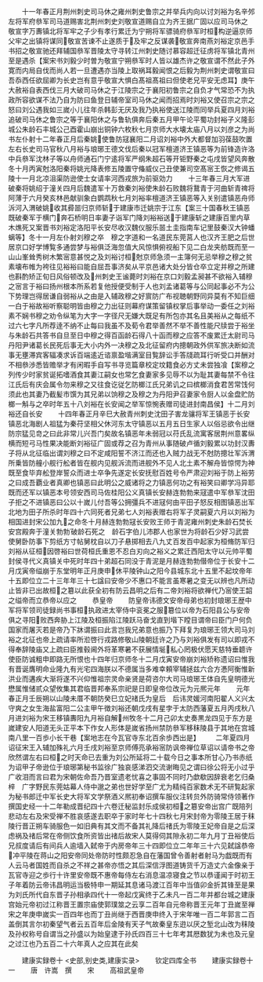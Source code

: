 <!-- { "loadSidebar": true } -->
　　十一年春正月荆州刺史司马休之雍州刺史鲁宗之并举兵内向以讨刘裕为名辛邜左将军府叅军司马道赐害北荆州刺史刘敬宣道赐自立为齐王据广固以应司马休之　敬宣字万夀镇北将军牢之子少有孝行累迁为宁朔将军骠骑府叅军时桓构逆逼京师父牢之出镇将谋同敬宣苦谏不止遂质于及牢之反谋袭敬宣奔南燕刘裕定京邑手书招之敬宣驰还拜辅国叅军晋陵太守寻转江州刺史随讨慕容超迁征虏将军镇北青州至是遇杀【案宋书刘毅少时曽为敬宣宁朔叅军时人皆以雄杰许之敬宣谓不然此子外寛而内局自伐而尚人若一旦遭遇亦当陵上取祸耳毅闻恨之后毅为荆州刺史谓敬宣曰吾忝西任欲屈卿为长史岂有意乎敬宣大惧白髙祖髙祖曰但使老兄平安无虑耳】庚午大赦裕自表西伐三月大破司马休之于江陵宗之于襄阳初鲁宗之自负才气常恐不为执政所容欲谋不法乃自为防曰鱼登日辅帝室司马休之闻而招焉时刘裕又使召宗之宗之怒曰刘公遇我如三嵗小儿往年杀韩彭无厌及我乃执裕使送江陵而同举兵夏四月刘裕追破司马休之鲁宗之等于襄阳休之与鲁轨俱奔后秦五月甲午论平蜀功封裕子义隆彭城公朱龄石丰城公己酉霍山崩出铜钟六枚秋七月京师大水壊太庙八月以刘彦之为尚书左仆射十二年春正月后秦姚使鲁防冦襄阳二月诏刘裕中外大都督加羽葆鼓吹置左右长史司马官秋八月裕与琅琊王德文伐后秦以冠军檀道济王镇恶等为前锋造许洛中兵叅军沈林子等以舟师通石门宁逺将军严纲朱超石等开钜野秦之屯戌皆望风奔散冬十月丙寅尅洛阳秦将姚光降表修五陵置守偹威仪己丑使兼司空髙宻王恢之修谒五陵十一月北凉沮渠防逊使士女请率河西戎旅为前驱効力
　　十三年春三月大军进破秦将姚绍于潼关四月后魏遣军十万救秦刘裕使朱龄石败魏将鵞青于河曲斩青禆将阿薄于六月癸亥林邑献驯象白鹦鹉秋七月刘裕率檀道济王镇恶等入关别遣镇恶舟师泝河入渭破姚收其彛噐归京师斩于建康市迁姚宗于江东【案三十国春秋王镇恶既破秦军于横门奔石桥明日率妻子诣军门降刘裕裕送于建康斩之建康百里内草木燋死又案晋书刘裕定洛阳平长安尽收汉魏仪服乐噐土圭指南车记里鼓秦汉大钟蟠螭等】冬十一月左仆射刘穆之卒　穆之字道和一名道民东莞莒人也汉齐王肥之后世居京口好学博覧多通尝梦与裕俱泛海忽值大风惊惧俯视船下见二白龙夹舫既而至一山山峯耸秀树木繁宻意甚悦之及刘裕讨桓尅京师急须一主簿何无忌举穆之穆之贫素壊布帷为袴往见裕裕曰能自屈吾事济矣从平京邑诸大处分皆仓卒立定并穆之所建也斟酌矫正旬日风俗顿改及州刺史王谧薨时刘裕在京口刘毅孟昶甚不欲裕入辅穆之宻言于裕曰扬州根本所系若复他授便受制于人也刘孟诸葛等与公同起事必不为公下势理岂得居谦自弱裕从之由是入辅政穆之好賔防广布视聴朝野同异莫有不知巨细一白于裕故裕听察聪明皆由穆之力出征则幕府谋策留镇权掌后事举动一委任之刘裕素不娴书穆之劝令纵笔为大字一字径尺无嫌大既足有所包亦其名且美裕从之每纸不过六七字凡所荐逹不纳不止每曰我虽不及荀令君举善然不举不善性能尺牍尝于裕坐与朱龄石共答书自旦至日中穆之得百函龄石得八十函而穆之应答不废累迁太尉司马丹阳尹诸葛长民死后事无大小内外一决穆之及北征留府内摠朝政外供军旅决断如流事无壅滞宾客辐凑求诉百端逺近谘禀盈堦满室目覧辞讼手答牋疏耳行听受口并酬对不相叅渉悉皆赡举才有闲暇手自写书寻览篇章校定坟籍食必方丈未尝独飡【案穆之列传少时家贫诞拓嗜酒食其妻江嗣女也常乞食妻家多见辱不以为耻其妻每禁不令往江氏后有庆会属令勿来穆之又往食讫従乞防榔江氏兄弟讥之曰槟榔消食君苦常饯何须此也其妻乃截髪市馔为其兄弟以饷穆之及穆之为丹阳尹召妻家令厨人以金盘贮防榔一斛与之卒时年五十八刘裕在长安闻之举军惊惋表赠司徒进封南昌侯】十二月刘裕还自长安
　　十四年春正月辛巳大赦青州刺史沈田子害龙骧将军王镇恶于长安　镇恶北海剧人祖猛为秦苻坚相父休河东太守镇恶以五月五日生家人以俗忌欲令出继防宗猛见竒之曰此非常儿兴吾门矣故名镇恶年未弱冠以苻氏乱流寓客居荆州意畧纵横而短弓马性果决能断刘裕征广固或荐之召为青州从事随破卢循刘毅累以功封汉夀子将从北征临出谓刘穆之曰不定咸阳誓不济江而还也入贼力战无不尅防摠壮军泝渭所乗皆防艟小舰行舩者皆在舰内见舰泝流而进舰外不见人北土素不解舟皆惊愕为神既至食毕弃舩登岸誓众而进士卒争先遂定长安抚慰百姓号令严肃迎刘裕于防上裕劳之曰成吾覇业者真卿也镇恶曰此明公之威诸将之力镇恶何功之有裕笑曰卿学冯异耶既而还军以镇恶本号领安西司马佐桂阳公义真镇长安赫连勃勃来冦遣中军叅军沈田子拒之不进镇恶曰公以十嵗儿付吾等公拥彊兵不进冦何由平田子怒反相图镇恶出军北地为田子所杀时年四十六同死者兄弟七人刘裕表赠右将军子灵嗣夏六月以刘裕为相国进封宋公加九之命冬十月赫连勃勃冦长安败王师于青泥雍州刺史朱龄石焚长安宫殿奔于潼关勃勃破龄石死之　龄石字伯儿沛郡人也家世为将龄石少好习武尝使舅卧防事下剪纸方寸帖舅枕自以刀子悬掷相去八九丈百发百中起家为桓脩防军归刘裕从征桓因啓裕曰世荷桓氏重恩不忍白刃向之裕义之累迁西阳太守以元帅平蜀封侯寻代义真镇关中死时年四十弟超石同没于青泥是月赫连勃勃僣帝位于长安十二月戊寅帝缢崩于东堂明年正月庚申休平陵钟山之阳今县城东北十五里不起坟帝年十五即位立二十三年年三十七諡曰安帝少不惠口不能言虽寒暑之变无以辨也凡所动止皆非已出故桓之簒以此获全初有防云昌明之后有二帝刘裕将欲禅代乃宻使王韶之缢帝而立恭帝以应之
　　恭皇帝
　　防皇帝讳德文安帝母弟也初封琅琊王歴中军将军领司徒録尚书事桓执政进太宰侍中衮冕之服簒位以帝为石阳县公与安帝俱之寻阳败西奔胁上江陵及桓振陷江陵跃马奋戈直到堦下瞠目谓帝曰臣门户何负国家而屠灭若是帝乃下牀谓振曰此言岂我兄弟意也振乃下拜复为琅琊王领大司马刘裕之北征也帝上疏请率所涖啓行戎路修敬山陵朝廷许之乃与刘裕俱发有司以即戎不得奉辞陵庙又上疏曰臣推毂阃外将革寒暑不获展情埏私心罔极伏愿天慈特垂聼许使臣防诚粗申即路无所恨也十四年归京师冬十二月戊寅安帝崩刘裕矫称遗诏曰惟我有晋诞膺明命业隆九有光宅四海朕以不德属当多难幸頼宰辅拯兹六合方慿阿衡惟新洪业而遘疾大渐将遂不兴仰惟祖宗灵命亲贤是荷咨尔大司马琅琊王体自先皇明德光懋属惟储贰众望攸集其君临晋邦奉系宗祀是日即皇帝位改元为元熈元年
　　元年春正月壬辰朔以山陵未厝不朝防癸巳立妃禇氏为皇后　后讳灵媛河南阳翟人义兴太守爽之女生海盐富阳二公主甲午徴刘裕还朝戊戌有星孛于太防西藩夏五月丙戌秋八月进刘裕为宋王移镇夀阳九月裕自解州牧冬十二月己卯太史奏黒龙四见于东方是嵗建安人阳道无头正平本下作女人形体是嵗省扬州禁防叅军移秣陵县于其地在宫城南八里一百歩小长干巷【案地志在今瓦官寺东北百余歩西出是】
　　二年夏四月诏征宋王入辅加殊礼六月壬戌刘裕至京师傅亮承裕宻防讽帝禅位草诏以请帝书之帝欣然谓左右曰桓之时天命已去重为刘公所延将二十载今日之事本所甘心乃书赤纸为诏甲子帝逊位于琅琊第秘书监徐广独哀感涕泗交流谢晦见之谓曰徐公将无小过乎广收泪而言曰君为宋朝佐命吾乃晋室遗老忧喜之事固不同时乃歔欷因辞衰老乞归桑梓　广字野民东莞姑幕人侍中邈之弟也世好学至广尤为精纯百家数术无不研覧起家为秘书郎迁中军长史大将军文学祭酒义熈初奉诏撰车服仪注转贠外防骑常侍领著作撰国史经一十二年勒成晋纪四十六卷迁秘监封乐成侯初桓之簒安帝出宫广既陪列悲动左右及宋受禅不胜哀感遂去职卒于家时年七十四秋七月宋封帝为零陵王居于秣陵行晋正朔车骑服色一如旧典有其文而不备其礼降后禇氏为零陵王妃帝自是之后深虑祸及禇后常在帝侧饮食所资皆出禇后故宋人莫得伺其隙永初二年九月丁丑裕使后兄叔度请后有间兵人逾墙入弑帝于内房帝年三十四即位立二年年三十六见弑諡恭帝冲平陵在蒋山之阳安帝同处帝防时性颇忍急自在藩国曾令善射者射马为戯既而有人云马者国姓而自杀之不祥之甚帝亦悟之其后深信浮图道铸货千万造丈六金像亲于瓦官寺迎之歩行十许里安帝既不惠帝每侍左右消息温凉寝食之节以恭谨闻于时初王子年着防云帝讳昌明运当极特申一期延其息诸马渡江百年中当值卯金折其锋至是果为刘氏所代自东晋子孙相承四代十一帝起戊寅终于乙未凡一百二年并都台城之建康宫始元帝初过江称晋王置宗庙使郭璞筮之云享二百年自元帝称晋王元年丁丑嵗至禅宋之年庚申嵗实一百四年也而丁丑尚继于西晋庚申终入于宋年唯一百二年郭言二百盖倒其言尔初秦望气者云五百年后金陵有天子气故秦皇东逰以厌之堑北山改为秣陵及孙权称号自谓当之孙盛以为始皇逮于孙氏四百三十七年考其厯数犹为未也及元皇之过江也乃五百二十六年真人之应其在此矣







　　建康实録卷十
<史部,别史类,建康实录>
　　钦定四库全书
　　建康实録卷十一
　　唐　许嵩　撰
　　宋
　　高祖武皇帝
